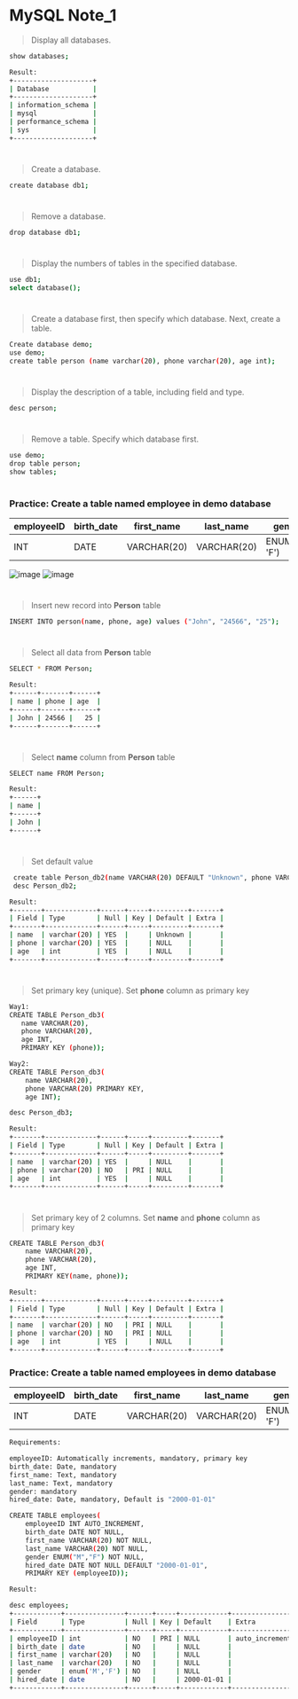 # MySQL Note_1

> Display all databases.
 
```bash 
show databases;
```
```bash
Result:
+--------------------+
| Database           |
+--------------------+
| information_schema |
| mysql              |
| performance_schema |
| sys                |
+--------------------+
```
#

> Create a database.
 
```bash 
create database db1;
```
#

> Remove a database.
 
```bash 
drop database db1;
```
#

> Display the numbers of tables in the specified database.
 
```bash 
use db1;
select database();
```
#

> Create a database first, then specify which database. Next, create a table.

```bash
Create database demo;
use demo;
create table person (name varchar(20), phone varchar(20), age int);
```
#

> Display the description of a table, including field and type. 
```bash 
desc person;
```
#

> Remove a table. Specify which database first.
```bash 
use demo;
drop table person;
show tables;
```
#

### Practice: Create a table named employee in demo database
| employeeID  | birth_date | first_name | last_name | gender | hired_date |
| ----------  | ---------- | ---------- | --------- | ------ | ---------- |
| INT | DATE        | VARCHAR(20) | VARCHAR(20) | ENUM('M', 'F') | DATE |

![image](https://github.com/user-attachments/assets/0ae92b02-507a-408c-8bd7-d96ba42ca02a)
![image](https://github.com/user-attachments/assets/05802e84-6f84-40b5-8025-08fbf3b3d4bc)

#

> Insert new record into **Person** table
```bash
INSERT INTO person(name, phone, age) values ("John", "24566", "25");
```
#
> Select all data from  **Person** table
```bash
SELECT * FROM Person;
```
```bash
Result:
+------+-------+------+
| name | phone | age  |
+------+-------+------+
| John | 24566 |   25 |
+------+-------+------+
```

#
> Select **name** column from  **Person** table
```bash
SELECT name FROM Person;
```
```bash
Result:
+------+
| name |
+------+
| John |
+------+
```

#
> Set default value
```bash
 create table Person_db2(name VARCHAR(20) DEFAULT "Unknown", phone VARCHAR(20), age INT);
 desc Person_db2;
```
```bash
Result:
+-------+-------------+------+-----+---------+-------+
| Field | Type        | Null | Key | Default | Extra |
+-------+-------------+------+-----+---------+-------+
| name  | varchar(20) | YES  |     | Unknown |       |
| phone | varchar(20) | YES  |     | NULL    |       |
| age   | int         | YES  |     | NULL    |       |
+-------+-------------+------+-----+---------+-------+
```

# 
> Set primary key (unique). Set **phone** column as primary key
```bash
Way1:
CREATE TABLE Person_db3(
   name VARCHAR(20),
   phone VARCHAR(20),
   age INT,
   PRIMARY KEY (phone));

Way2:
CREATE TABLE Person_db3(
    name VARCHAR(20),
    phone VARCHAR(20) PRIMARY KEY,
    age INT);

desc Person_db3;
```

```bash
Result:
+-------+-------------+------+-----+---------+-------+
| Field | Type        | Null | Key | Default | Extra |
+-------+-------------+------+-----+---------+-------+
| name  | varchar(20) | YES  |     | NULL    |       |
| phone | varchar(20) | NO   | PRI | NULL    |       |
| age   | int         | YES  |     | NULL    |       |
+-------+-------------+------+-----+---------+-------+
```


# 
> Set primary key of 2 columns. Set **name** and **phone** column as primary key
```bash
CREATE TABLE Person_db3(
    name VARCHAR(20),
    phone VARCHAR(20),
    age INT,
    PRIMARY KEY(name, phone));
```
```bash
Result:
+-------+-------------+------+-----+---------+-------+
| Field | Type        | Null | Key | Default | Extra |
+-------+-------------+------+-----+---------+-------+
| name  | varchar(20) | NO   | PRI | NULL    |       |
| phone | varchar(20) | NO   | PRI | NULL    |       |
| age   | int         | YES  |     | NULL    |       |
+-------+-------------+------+-----+---------+-------+
```

### Practice: Create a table named employees in demo database
| employeeID  | birth_date | first_name | last_name | gender | hired_date |
| ----------  | ---------- | ---------- | --------- | ------ | ---------- |
| INT  | DATE | VARCHAR(20) | VARCHAR(20) | ENUM('M', 'F') | DATE |


```bash 
Requirements:

employeeID: Automatically increments, mandatory, primary key
birth_date: Date, mandatory
first_name: Text, mandatory
last_name: Text, mandatory
gender: mandatory
hired_date: Date, mandatory, Default is "2000-01-01"
```

```bash 
CREATE TABLE employees(
    employeeID INT AUTO_INCREMENT,
    birth_date DATE NOT NULL,
    first_name VARCHAR(20) NOT NULL,
    last_name VARCHAR(20) NOT NULL,
    gender ENUM("M","F") NOT NULL,
    hired_date DATE NOT NULL DEFAULT "2000-01-01",
    PRIMARY KEY (employeeID));
```

```bash 
Result:

desc employees;
+------------+---------------+------+-----+------------+----------------+
| Field      | Type          | Null | Key | Default    | Extra          |
+------------+---------------+------+-----+------------+----------------+
| employeeID | int           | NO   | PRI | NULL       | auto_increment |
| birth_date | date          | NO   |     | NULL       |                |
| first_name | varchar(20)   | NO   |     | NULL       |                |
| last_name  | varchar(20)   | NO   |     | NULL       |                |
| gender     | enum('M','F') | NO   |     | NULL       |                |
| hired_date | date          | NO   |     | 2000-01-01 |                |
+------------+---------------+------+-----+------------+----------------+

```


```bash 


```



```bash 


```
